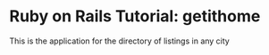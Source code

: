 # Ruby on Rails Tutorial: getithome
This is the application for the directory of listings in any city
